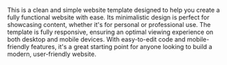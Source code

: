 This is a clean and simple website template designed to help you create a fully functional website with ease. Its minimalistic design is perfect for showcasing content, whether it's for personal or professional use. The template is fully responsive, ensuring an optimal viewing experience on both desktop and mobile devices. With easy-to-edit code and mobile-friendly features, it's a great starting point for anyone looking to build a modern, user-friendly website.
